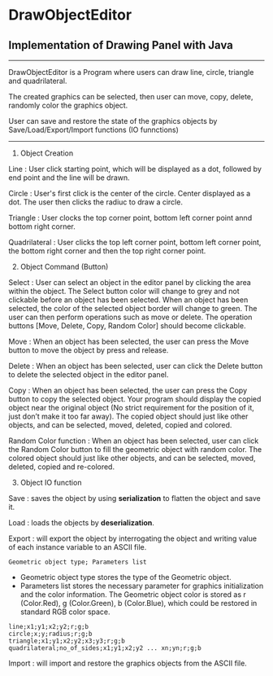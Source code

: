 # DrawObjectEditor

## Implementation of Drawing Panel with Java

---

DrawObjectEditor is a Program where users can draw line, circle, triangle and quadrilateral. 

The created graphics can be selected, then user can move, copy, delete, randomly color the graphics object.

User can save and restore the state of the graphics objects by Save/Load/Export/Import functions (IO funnctions)

---

1. Object Creation 

Line : User click starting point, which will be displayed as a dot, followed by end point and the line will be drawn.

Circle : User's first click is the center of the circle. Center displayed as a dot. The user then clicks the radiuc to draw a circle.

Triangle : User clocks the top corner point, bottom left corner point annd bottom right corner.

Quadrilateral : User clicks the top left corner point, bottom left corner point, the bottom right corner and then the top right corner point.

2. Object Command (Button)

Select : User can select an object in the editor panel by clicking the area within the object. The Select button color will change to grey and not clickable before an object has been selected. When an object has been selected, the color of the selected object border will change to green. The user can then perform operations such as move or delete. The operation buttons [Move, Delete, Copy, Random Color] should become clickable.

Move : When an object has been selected, the user can press the Move button to move the object by press and release.

Delete : When an object has been selected, user can click the Delete button to delete the selected object in the editor panel.

Copy : When an object has been selected, the user can press the Copy button to copy the selected object. Your program should display the copied object near the original object (No strict requirement for the position of it, just don’t make it too far away). The copied object should just like other objects, and can be selected, moved, deleted, copied and colored.

Random Color function : When an object has been selected, user can click the Random Color button to fill the geometric object with random color. The colored object should just like other objects, and can be selected, moved, deleted, copied and re-colored.

3. Object IO function

Save : saves the object by using **serialization** to flatten the object and save it. 

Load : loads the objects by **deserialization**. 

Export : will export the object by interrogating the object and writing value of each instance variable to an ASCII file. 

`Geometric object type; Parameters list`

- Geometric object type stores the type of the Geometric object.
- Parameters list stores the necessary parameter for graphics initialization and the color information. The Geometric object color is stored as r (Color.Red), g (Color.Green), b (Color.Blue), which could be restored in standard RGB color space.


```
line;x1;y1;x2;y2;r;g;b
circle;x;y;radius;r;g;b
triangle;x1;y1;x2;y2;x3;y3;r;g;b
quadrilateral;no_of_sides;x1;y1;x2;y2 ... xn;yn;r;g;b
```

Import : will import and restore the graphics objects from the ASCII file.



